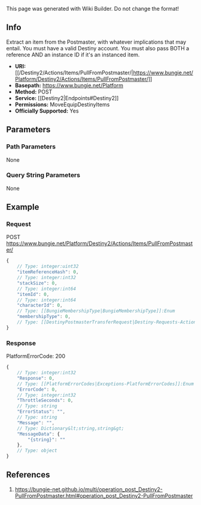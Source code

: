 <span class="wiki-builder">This page was generated with Wiki Builder. Do not change the format!</span>

## Info
Extract an item from the Postmaster, with whatever implications that may entail. You must have a valid Destiny account. You must also pass BOTH a reference AND an instance ID if it's an instanced item.

* **URI:** [[/Destiny2/Actions/Items/PullFromPostmaster/|https://www.bungie.net/Platform/Destiny2/Actions/Items/PullFromPostmaster/]]
* **Basepath:** https://www.bungie.net/Platform
* **Method:** POST
* **Service:** [[Destiny2|Endpoints#Destiny2]]
* **Permissions:** MoveEquipDestinyItems
* **Officially Supported:** Yes

## Parameters
### Path Parameters
None

### Query String Parameters
None

## Example
### Request
POST https://www.bungie.net/Platform/Destiny2/Actions/Items/PullFromPostmaster/
```javascript
{
    // Type: integer:uint32
    "itemReferenceHash": 0,
    // Type: integer:int32
    "stackSize": 0,
    // Type: integer:int64
    "itemId": 0,
    // Type: integer:int64
    "characterId": 0,
    // Type: [[BungieMembershipType|BungieMembershipType]]:Enum
    "membershipType": 0,
    // Type: [[DestinyPostmasterTransferRequest|Destiny-Requests-Actions-DestinyPostmasterTransferRequest]]
}

```

### Response
PlatformErrorCode: 200
```javascript
{
    // Type: integer:int32
    "Response": 0,
    // Type: [[PlatformErrorCodes|Exceptions-PlatformErrorCodes]]:Enum
    "ErrorCode": 0,
    // Type: integer:int32
    "ThrottleSeconds": 0,
    // Type: string
    "ErrorStatus": "",
    // Type: string
    "Message": "",
    // Type: Dictionary&lt;string,string&gt;
    "MessageData": {
        "{string}": ""
    },
    // Type: object
}

```

## References
1. https://bungie-net.github.io/multi/operation_post_Destiny2-PullFromPostmaster.html#operation_post_Destiny2-PullFromPostmaster
